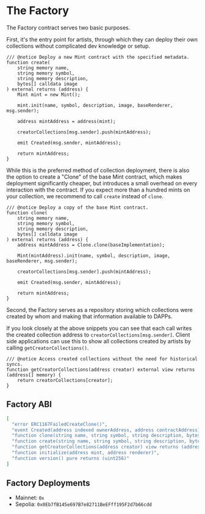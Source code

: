 # The Factory

The Factory contract serves two basic purposes.

First, it's the entry point for artists, through which they can deploy their own
collections without complicated dev knowledge or setup.

```solidity
/// @notice Deploy a new Mint contract with the specified metadata.
function create(
    string memory name,
    string memory symbol,
    string memory description,
    bytes[] calldata image
) external returns (address) {
    Mint mint = new Mint();

    mint.init(name, symbol, description, image, baseRenderer, msg.sender);

    address mintAddress = address(mint);

    creatorCollections[msg.sender].push(mintAddress);

    emit Created(msg.sender, mintAddress);

    return mintAddress;
}
```

While this is the preferred method of collection deployment, there is also the
option to create a "Clone" of the base Mint contract, which makes
deployment significantly cheaper, but introduces a small overhead on every
interaction with the contract. If you expect more than a hundred mints on your
collection, we recommend to call `create` instead of `clone`.

```solidity
/// @notice Deploy a copy of the base Mint contract.
function clone(
    string memory name,
    string memory symbol,
    string memory description,
    bytes[] calldata image
) external returns (address) {
    address mintAddress = Clone.clone(baseImplementation);

    Mint(mintAddress).init(name, symbol, description, image, baseRenderer, msg.sender);

    creatorCollections[msg.sender].push(mintAddress);

    emit Created(msg.sender, mintAddress);

    return mintAddress;
}
```

Second, the Factory serves as a repository storing which collections were created by
whom and making that information available to DAPPs.

If you look closely at the above snippets you can see that each call writes 
the created collection address to `creatorCollections[msg.sender]`.
Client side applications can use this to show all collections created
by artists by calling `getCreatorCollections()`.

```solidity
/// @notice Access created collections without the need for historical syncs.
function getCreatorCollections(address creator) external view returns (address[] memory) {
    return creatorCollections[creator];
}
```

## Factory ABI

```json
[
  "error ERC1167FailedCreateClone()",
  "event Created(address indexed ownerAddress, address contractAddress)",
  "function clone(string name, string symbol, string description, bytes[] image) returns (address)",
  "function create(string name, string symbol, string description, bytes[] image) returns (address)",
  "function getCreatorCollections(address creator) view returns (address[])",
  "function initialize(address mint, address renderer)",
  "function version() pure returns (uint256)"
]
```

## Factory Deployments

- Mainnet: `0x`
- Sepolia: `0x0Eb7fB145e697B7e82711BeEFff195F2d7b66cdd`

